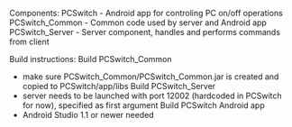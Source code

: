 Components:
 PCSwitch - Android app for controling PC on/off operations
 PCSwitch_Common - Common code used by server and Android app
 PCSwitch_Server - Server component, handles and performs commands from client

Build instructions:
 Build PCSwitch_Common
  - make sure PCSwitch_Common/PCSwitch_Common.jar is created and copied to PCSwitch/app/libs
 Build PCSwitch_Server 
  - server needs to be launched with port 12002 (hardcoded in PCSwitch for now), specified as first argument
 Build PCSwitch Android app
  - Android Studio 1.1 or newer needed